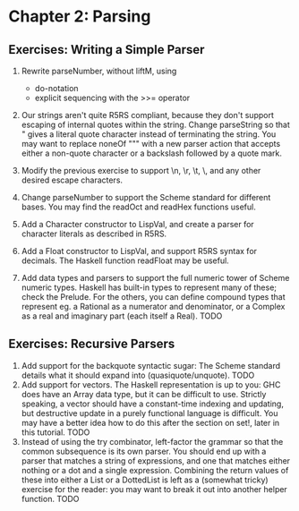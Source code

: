 
# Chapter 2: Parsing
Exercises: Writing a Simple Parser
-----------------------------------
1. Rewrite parseNumber, without liftM, using
     * do-notation
     * explicit sequencing with the >>= operator

2. Our strings aren't quite R5RS compliant, because they don't support escaping of internal quotes within the string.
   Change parseString so that \" gives a literal quote character instead of terminating the string. You may want to
   replace noneOf "\"" with a new parser action that accepts either a non-quote character or a backslash followed by a quote mark.

3. Modify the previous exercise to support \n, \r, \t, \\, and any other desired escape characters.

4. Change parseNumber to support the Scheme standard for different bases. You may find the readOct and readHex functions useful.

5. Add a Character constructor to LispVal, and create a parser for character literals as described in R5RS.

6. Add a Float constructor to LispVal, and support R5RS syntax for decimals. The Haskell function readFloat may be useful.

7. Add data types and parsers to support the full numeric tower of Scheme numeric types. Haskell has built-in types to
   represent many of these; check the Prelude. For the others, you can define compound types that represent
   eg. a Rational as a numerator and denominator, or a Complex as a real and imaginary part (each itself a Real).
   TODO

Exercises: Recursive Parsers
----------------------------
1. Add support for the backquote syntactic sugar: The Scheme standard details what it should expand into (quasiquote/unquote).
   TODO
2. Add support for vectors. The Haskell representation is up to you: GHC does have an Array data type, but it can be difficult
   to use. Strictly speaking, a vector should have a constant-time indexing and updating, but destructive update in a purely
   functional language is difficult. You may have a better idea how to do this after the section on set!, later in this tutorial.
   TODO
3. Instead of using the try combinator, left-factor the grammar so that the common subsequence is its own parser. You should end
   up with a parser that matches a string of expressions, and one that matches either nothing or a dot and a single expression.
   Combining the return values of these into either a List or a DottedList is left as a (somewhat tricky) exercise for the reader:
   you may want to break it out into another helper function.
   TODO


